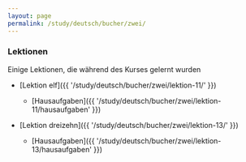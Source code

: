 ```yaml
---
layout: page
permalink: /study/deutsch/bucher/zwei/
---
```


### Lektionen

Einige Lektionen, die während des Kurses gelernt wurden

* [Lektion elf]({{ '/study/deutsch/bucher/zwei/lektion-11/' }})
  * [Hausaufgaben]({{ '/study/deutsch/bucher/zwei/lektion-11/hausaufgaben' }})

* [Lektion dreizehn]({{ '/study/deutsch/bucher/zwei/lektion-13/' }})
  * [Hausaufgaben]({{ '/study/deutsch/bucher/zwei/lektion-13/hausaufgaben' }})